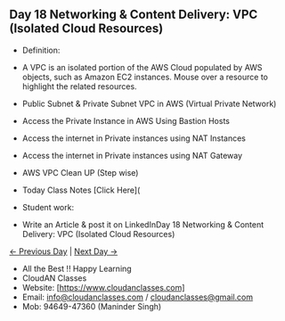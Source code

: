 ## Day 18 Networking & Content Delivery: VPC (Isolated Cloud Resources)

- Definition:
- A VPC is an isolated portion of the AWS Cloud populated by AWS objects, such as Amazon EC2 instances. Mouse over a resource to highlight the related resources.

- Public Subnet & Private Subnet VPC in AWS (Virtual Private Network)

- Access the Private Instance in AWS Using Bastion Hosts

- Access the internet in Private instances using NAT Instances

- Access the internet in Private instances using NAT Gateway

- AWS VPC Clean UP (Step wise)

- Today Class Notes [Click Here](


- Student work:
- Write an Article & post it on LinkedInDay 18 Networking & Content Delivery: VPC (Isolated Cloud Resources)

[← Previous Day](../Day17/README.md) | [Next Day →](../Day19/README.md)

- All the Best !! Happy Learning
- CloudAN Classes
- Website: [https://www.cloudanclasses.com]
- Email: info@cloudanclasses.com / cloudanclasses@gmail.com
- Mob: 94649-47360 (Maninder Singh)
